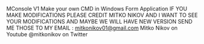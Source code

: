 MConsole V1
Make your own CMD in Windows Form Application
IF YOU MAKE MODIFICATIONS PLEASE CREDIT MITKO NIKOV
AND I WANT TO SEE YOUR MODIFICATIONS AND MAYBE WE WILL HAVE NEW VERSION
SEND ME THOSE TO MY EMAIL : mitkonikov01@gmail.com
Mitko Nikov on Youtube
@mitkonikov on Twitter
